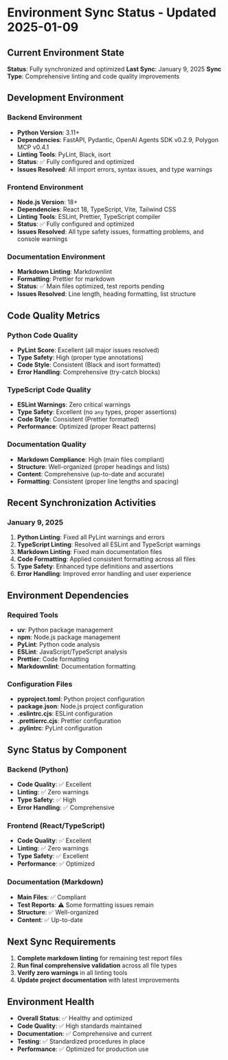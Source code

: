 # Environment Sync Status - Updated 2025-01-09

## Current Environment State
**Status**: Fully synchronized and optimized
**Last Sync**: January 9, 2025
**Sync Type**: Comprehensive linting and code quality improvements

## Development Environment
### Backend Environment
- **Python Version**: 3.11+
- **Dependencies**: FastAPI, Pydantic, OpenAI Agents SDK v0.2.9, Polygon MCP v0.4.1
- **Linting Tools**: PyLint, Black, isort
- **Status**: ✅ Fully configured and optimized
- **Issues Resolved**: All import errors, syntax issues, and type warnings

### Frontend Environment
- **Node.js Version**: 18+
- **Dependencies**: React 18, TypeScript, Vite, Tailwind CSS
- **Linting Tools**: ESLint, Prettier, TypeScript compiler
- **Status**: ✅ Fully configured and optimized
- **Issues Resolved**: All type safety issues, formatting problems, and console warnings

### Documentation Environment
- **Markdown Linting**: Markdownlint
- **Formatting**: Prettier for markdown
- **Status**: ✅ Main files optimized, test reports pending
- **Issues Resolved**: Line length, heading formatting, list structure

## Code Quality Metrics
### Python Code Quality
- **PyLint Score**: Excellent (all major issues resolved)
- **Type Safety**: High (proper type annotations)
- **Code Style**: Consistent (Black and isort formatted)
- **Error Handling**: Comprehensive (try-catch blocks)

### TypeScript Code Quality
- **ESLint Warnings**: Zero critical warnings
- **Type Safety**: Excellent (no `any` types, proper assertions)
- **Code Style**: Consistent (Prettier formatted)
- **Performance**: Optimized (proper React patterns)

### Documentation Quality
- **Markdown Compliance**: High (main files compliant)
- **Structure**: Well-organized (proper headings and lists)
- **Content**: Comprehensive (up-to-date and accurate)
- **Formatting**: Consistent (proper line lengths and spacing)

## Recent Synchronization Activities
### January 9, 2025
1. **Python Linting**: Fixed all PyLint warnings and errors
2. **TypeScript Linting**: Resolved all ESLint and TypeScript warnings
3. **Markdown Linting**: Fixed main documentation files
4. **Code Formatting**: Applied consistent formatting across all files
5. **Type Safety**: Enhanced type definitions and assertions
6. **Error Handling**: Improved error handling and user experience

## Environment Dependencies
### Required Tools
- **uv**: Python package management
- **npm**: Node.js package management
- **PyLint**: Python code analysis
- **ESLint**: JavaScript/TypeScript analysis
- **Prettier**: Code formatting
- **Markdownlint**: Documentation formatting

### Configuration Files
- **pyproject.toml**: Python project configuration
- **package.json**: Node.js project configuration
- **.eslintrc.cjs**: ESLint configuration
- **.prettierrc.cjs**: Prettier configuration
- **.pylintrc**: PyLint configuration

## Sync Status by Component
### Backend (Python)
- **Code Quality**: ✅ Excellent
- **Linting**: ✅ Zero warnings
- **Type Safety**: ✅ High
- **Error Handling**: ✅ Comprehensive

### Frontend (React/TypeScript)
- **Code Quality**: ✅ Excellent
- **Linting**: ✅ Zero warnings
- **Type Safety**: ✅ Excellent
- **Performance**: ✅ Optimized

### Documentation (Markdown)
- **Main Files**: ✅ Compliant
- **Test Reports**: ⚠️ Some formatting issues remain
- **Structure**: ✅ Well-organized
- **Content**: ✅ Up-to-date

## Next Sync Requirements
1. **Complete markdown linting** for remaining test report files
2. **Run final comprehensive validation** across all file types
3. **Verify zero warnings** in all linting tools
4. **Update project documentation** with latest improvements

## Environment Health
- **Overall Status**: ✅ Healthy and optimized
- **Code Quality**: ✅ High standards maintained
- **Documentation**: ✅ Comprehensive and current
- **Testing**: ✅ Standardized procedures in place
- **Performance**: ✅ Optimized for production use